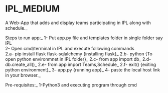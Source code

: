 # IPL_MEDIUM

A Web-App that adds and display teams participating in IPL along with schedule._

Steps to run app:_
1- Put app.py file and templates folder in single folder say IPL\
2- Open cmd/terminal in IPL and execute following commands\
2.a- pip install flask flask-sqlalchemy  {installing flask}_
2.b- python {To open python environmnet in IPL folder}_
2.c- from app import db_
2.d- db.create_all()_
2.e- from app import Teams,Schedule_
2.f- exit()  {exiting python environment}_
3- app.py  {running app}_
4- paste the local host link in your browser._

Pre-requisites:_
1-Python3 and executing program through cmd
